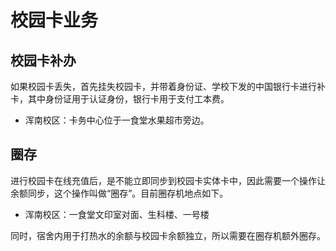 # 校园卡业务
## 校园卡补办
如果校园卡丢失，首先挂失校园卡，并带着身份证、学校下发的中国银行卡进行补卡，其中身份证用于认证身份，银行卡用于支付工本费。
 - 浑南校区：卡务中心位于一食堂水果超市旁边。

## 圈存
进行校园卡在线充值后，是不能立即同步到校园卡实体卡中，因此需要一个操作让余额同步，这个操作叫做“圈存”。目前圈存机地点如下。
 - 浑南校区：一食堂文印室对面、生科楼、一号楼

同时，宿舍内用于打热水的余额与校园卡余额独立，所以需要在圈存机额外圈存。